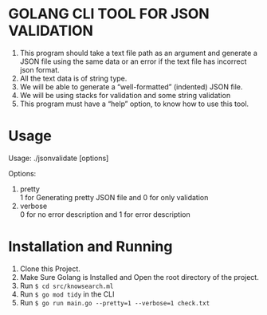 # GOLANG CLI TOOL FOR JSON VALIDATION

1. This program should take a text file path as an argument and generate a JSON file using the same data or an error if the text file has incorrect json format.
2. All the text data is of string type.
3. We will be able to generate a “well-formatted” (indented) JSON file.
4. We will be using stacks for validation and some string validation
5. This program must have a “help” option, to know how to use this tool.

# Usage
Usage: ./jsonvalidate [options] <textfile>

Options:
1. pretty <br>
            1 for Generating pretty JSON file and 0 for only validation
2. verbose <br>
            0 for no error description and 1 for error description

# Installation and Running
1. Clone this Project.
2. Make Sure Golang is Installed and Open the root directory of the project.
3. Run `$ cd src/knowsearch.ml`
4. Run `$ go mod tidy` in the CLI
5. Run `$ go run main.go --pretty=1 --verbose=1 check.txt` 